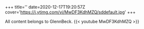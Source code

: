 +++
title=''
date=2020-12-17T19:20:57Z
cover='https://i.ytimg.com/vi/MwDF3KdhMZQ/sddefault.jpg'
+++

All content belongs to GlennBeck.
{{< youtube MwDF3KdhMZQ >}}
